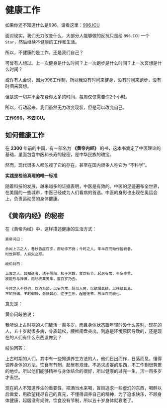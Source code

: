 # 健康工作

如果你还不知道什么是996，请看这里：[996.ICU](https://github.com/996icu/996.ICU)

面对现实，我们无力改变什么，大部分人能够做的反抗只是给 `996.ICU` 一个 `Star`，然后继续不健康的工作和生活。

所以，不健康的是工作，还是我们自己？

可曾有人想过。上一次健身是什么时间？上一次跑步是什么时间？上一次冥想是什么时间？

或许有人会说，因为996工作制，所以我没有时间来健身，没有时间来跑步，没有时间来冥想。

但是这一切并不会花费你太多的时间，每周仅仅需要你2个小时。

所以，行动起来。我们虽然无力改变现状，但是可以改变自己。

**工作996，不去ICU。**

## 如何健康工作

在 **2300** 年前的中国，有一部名为 **《黄帝内经》** 的书，这本书奠定了中医理论的基础，里面包含中医和长寿的秘密，是中华民族的瑰宝。

然而，现代很多人都忽视了它的存在，甚至在国内很多人称它为 “不科学”。

**实践是检验真理的唯一标准**

随着科技的发展，越来越多的证据表明，中医是有效的。中医的足迹遍布全世界，在美国的一些城市，中医已经成为人们看病的首选。中医的身影也出现在奥运会上，负责运动员的身体健康。

## 《黄帝内经》的秘密

在《黄帝内经》中，这样描述健康的生活方式：

```text
黄帝问曰：

余闻上古之人，春秋皆度百岁，而动作不衰；今时之人，年半百而动作皆衰者，
时世异耶，人将失之耶。

岐伯对曰：

上古之人，其知道者，法于阴阳，和于术数，食饮有节，起居有常，不妄作劳，
故能形与神俱，而尽终其天年，度百岁乃去。

今时之人不然也，以酒为浆，以妄为常，醉以入房，以欲竭其精，以耗散其真，
不知持满，不时御神，务快其心，逆于生乐，起居无节，故半百而衰也。
```

意思是：

黄帝问岐伯说：

我听说上古时期的人们能活一百多岁，而且身体状态跟年轻时没什么差别。现在的人，五十岁就很多病，骨质疏松，腰椎间盘突出。到底是环境原因导致的，还是现在的人们有什么东西没做到？

岐伯回答：

上古时期的人们，其中有一些知道养生方法的人，他们日出而作，日落而息，懂得调养身体的方法。饮食有节制，起居有规律。不追求虚妄的东西，不工作到很劳累的地步。所以他们能够精神与身体结合的很好，所以健康的过完一生，活一百多岁才去世。

现在的人不知道养生的重要性，把酒当水来喝，盲目追求一些虚幻的东西，喝醉以后做爱，用欲望耗尽自己的真元，不懂得调养自己的精神，为了追求快乐，不顾身体健康，起居没有规律，饮食没有节制，所以五十岁身体就衰老了。
